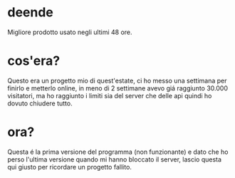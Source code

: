 # deende
Migliore prodotto usato negli ultimi 48 ore.
# cos'era?
Questo era un progetto mio di quest'estate, ci ho messo una settimana per finirlo e metterlo online, in meno di 2 settimane avevo giá raggiunto 30.000 visitatori, ma ho raggiunto i limiti sia del server che delle api quindi ho dovuto chiudere tutto.
# ora? 
Questa é la prima versione del programma (non funzionante) e dato che ho perso l'ultima versione quando mi hanno bloccato il server, lascio questa qui giusto per ricordare un progetto fallito.
